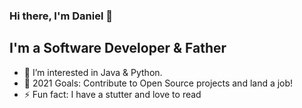 ### Hi there, I'm Daniel 👋

## I'm a Software Developer & Father
- 🌱 I’m interested in Java & Python.
- 🥅 2021 Goals: Contribute to Open Source projects and land a job!
- ⚡ Fun fact: I have a stutter and love to read
